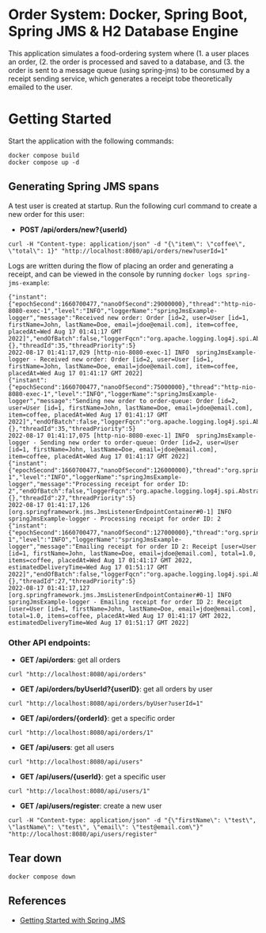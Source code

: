 # Order System: Docker, Spring Boot, Spring JMS & H2 Database Engine

This application simulates a food-ordering system where (1. a user places an order, (2. the order is processed and saved to a database, and (3. the order is sent to a message queue (using spring-jms) to be consumed by a receipt sending service, which generates a receipt tobe theoretically emailed to the user.

# Getting Started

Start the application with the following commands:
```
docker compose build
docker compose up -d
```

## Generating Spring JMS spans

A test user is created at startup. Run the following curl command to create a new order for this user:

- **POST /api/orders/new?{userId}**

```
curl -H "Content-type: application/json" -d "{\"item\": \"coffee\", \"total\": 1}" "http://localhost:8080/api/orders/new?userId=1"
```


Logs are written during the flow of placing an order and generating a receipt, and can be viewed in the console by running `docker logs spring-jms-example`:
```
{"instant":{"epochSecond":1660700477,"nanoOfSecond":29000000},"thread":"http-nio-8080-exec-1","level":"INFO","loggerName":"springJmsExample-logger","message":"Received new order: Order [id=2, user=User [id=1, firstName=John, lastName=Doe, email=jdoe@email.com], item=coffee, placedAt=Wed Aug 17 01:41:17 GMT 2022]","endOfBatch":false,"loggerFqcn":"org.apache.logging.log4j.spi.AbstractLogger","contextMap":{},"threadId":35,"threadPriority":5}
2022-08-17 01:41:17,029 [http-nio-8080-exec-1] INFO  springJmsExample-logger - Received new order: Order [id=2, user=User [id=1, firstName=John, lastName=Doe, email=jdoe@email.com], item=coffee, placedAt=Wed Aug 17 01:41:17 GMT 2022]
{"instant":{"epochSecond":1660700477,"nanoOfSecond":75000000},"thread":"http-nio-8080-exec-1","level":"INFO","loggerName":"springJmsExample-logger","message":"Sending new order to order-queue: Order [id=2, user=User [id=1, firstName=John, lastName=Doe, email=jdoe@email.com], item=coffee, placedAt=Wed Aug 17 01:41:17 GMT 2022]","endOfBatch":false,"loggerFqcn":"org.apache.logging.log4j.spi.AbstractLogger","contextMap":{},"threadId":35,"threadPriority":5}
2022-08-17 01:41:17,075 [http-nio-8080-exec-1] INFO  springJmsExample-logger - Sending new order to order-queue: Order [id=2, user=User [id=1, firstName=John, lastName=Doe, email=jdoe@email.com], item=coffee, placedAt=Wed Aug 17 01:41:17 GMT 2022]
{"instant":{"epochSecond":1660700477,"nanoOfSecond":126000000},"thread":"org.springframework.jms.JmsListenerEndpointContainer#0-1","level":"INFO","loggerName":"springJmsExample-logger","message":"Processing receipt for order ID: 2","endOfBatch":false,"loggerFqcn":"org.apache.logging.log4j.spi.AbstractLogger","contextMap":{},"threadId":27,"threadPriority":5}
2022-08-17 01:41:17,126 [org.springframework.jms.JmsListenerEndpointContainer#0-1] INFO  springJmsExample-logger - Processing receipt for order ID: 2
{"instant":{"epochSecond":1660700477,"nanoOfSecond":127000000},"thread":"org.springframework.jms.JmsListenerEndpointContainer#0-1","level":"INFO","loggerName":"springJmsExample-logger","message":"Emailing receipt for order ID 2: Receipt [user=User [id=1, firstName=John, lastName=Doe, email=jdoe@email.com], total=1.0, items=coffee, placedAt=Wed Aug 17 01:41:17 GMT 2022, estimatedDeliveryTime=Wed Aug 17 01:51:17 GMT 2022]","endOfBatch":false,"loggerFqcn":"org.apache.logging.log4j.spi.AbstractLogger","contextMap":{},"threadId":27,"threadPriority":5}
2022-08-17 01:41:17,127 [org.springframework.jms.JmsListenerEndpointContainer#0-1] INFO  springJmsExample-logger - Emailing receipt for order ID 2: Receipt [user=User [id=1, firstName=John, lastName=Doe, email=jdoe@email.com], total=1.0, items=coffee, placedAt=Wed Aug 17 01:41:17 GMT 2022, estimatedDeliveryTime=Wed Aug 17 01:51:17 GMT 2022]
```

### Other API endpoints:

- **GET /api/orders**: get all orders
```
curl "http://localhost:8080/api/orders"
```
- **GET /api/orders/byUserId?{userID}**: get all orders by user
```
curl "http://localhost:8080/api/orders/byUser?userId=1"
```
- **GET /api/orders/{orderId}**: get a specific order
```
curl "http://localhost:8080/api/orders/1" 
```
- **GET /api/users**: get all users
```
curl "http://localhost:8080/api/users" 
```
- **GET /api/users/{userId}**: get a specific user
```
curl "http://localhost:8080/api/users/1"
```
- **GET /api/users/register**: create a new user
```
curl -H "Content-type: application/json" -d "{\"firstName\": \"test\", \"lastName\": \"test\", \"email\": \"test@email.com\"}" "http://localhost:8080/api/users/register"
```

## Tear down

```
docker compose down
```

## References
- [Getting Started with Spring JMS](https://spring.io/guides/gs/messaging-jms/)
